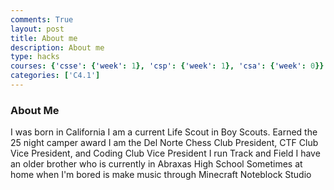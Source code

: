 ```yaml
---
comments: True
layout: post
title: About me
description: About me
type: hacks
courses: {'csse': {'week': 1}, 'csp': {'week': 1}, 'csa': {'week': 0}}
categories: ['C4.1']
---
```


### About Me
I was born in California
I am a current Life Scout in Boy Scouts. Earned the 25 night camper award
I am the Del Norte Chess Club President, CTF Club Vice President, and Coding Club Vice President
I run Track and Field
I have an older brother who is currently in Abraxas High School
Sometimes at home when I'm bored is make music through Minecraft Noteblock Studio